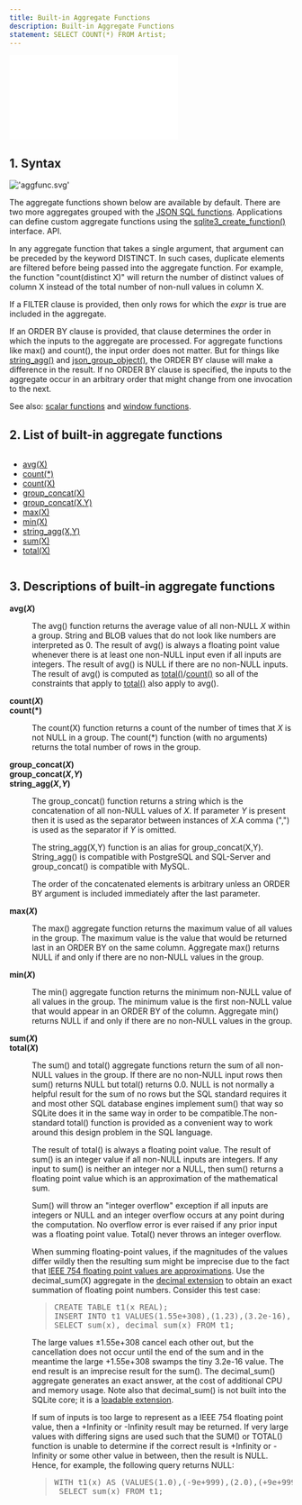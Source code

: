 ```yaml
---
title: Built-in Aggregate Functions
description: Built-in Aggregate Functions
statement: SELECT COUNT(*) FROM Artist;
---
```

!['script.js'](/public/docs/sqlite/script.js)






<h2 id="syntax"><span>1. </span>Syntax</h2>

!['aggfunc.svg'](/public/docs/sqlite/_svg/aggfunc.svg)


<p>
The aggregate functions shown below are available by default. 
There are two more aggregates grouped with the <a href="https://www.sqlite.org/json1.html" target="_blank">JSON SQL functions</a>.
Applications can define custom aggregate functions using the
<a href="https://www.sqlite.org/c3ref/create_function.html" target="_blank">sqlite3_create_function()</a> interface.
API.</p>

<p>
In any aggregate function that takes a single argument, that argument
can be preceded by the keyword DISTINCT. In such cases, duplicate
elements are filtered before being passed into the aggregate function.
For example, the function "count(distinct X)" will return the number
of distinct values of column X instead of the total number of non-null
values in column X.
</p>

<a name="aggfilter"></a>

<p>
If a FILTER clause is provided, then only rows for which the <i>expr</i> is
true are included in the aggregate.
</p>

<a name="aggorderby"></a>

<p>
If an ORDER BY clause is provided, that clause determines the order in which
the inputs to the aggregate are processed. For aggregate functions like max()
and count(), the input order does not matter. But for things like
<a href="lang_aggfunc#group_concat">string_agg()</a> and <a href="https://www.sqlite.org/json1.html#jgroupobject" target="_blank">json_group_object()</a>, the ORDER BY clause will make a
difference in the result. If no ORDER BY clause is specified, the inputs to the
aggregate occur in an arbitrary order that might change from one invocation
to the next.
</p>

<p>
See also: <a href="lang_corefunc">scalar functions</a> and <a href="https://www.sqlite.org/windowfunctions.html" target="_blank">window functions</a>.

<a name="aggfunclist"></a>

</p><h2 id="list_of_built_in_aggregate_functions"><span>2. </span>List of built-in aggregate functions</h2>

<div class='columns' >
<ul style='padding-top:0;'>
<li><a href='lang_aggfunc.html#avg'>avg(X)</a></li>
<li><a href='lang_aggfunc.html#count'>count(*)</a></li>
<li><a href='lang_aggfunc.html#count'>count(X)</a></li>
<li><a href='lang_aggfunc.html#group_concat'>group_concat(X)</a></li>
<li><a href='lang_aggfunc.html#group_concat'>group_concat(X,Y)</a></li>
<li><a href='lang_aggfunc.html#max_agg'>max(X)</a></li>
<li><a href='lang_aggfunc.html#min_agg'>min(X)</a></li>
<li><a href='lang_aggfunc.html#group_concat'>string_agg(X,Y)</a></li>
<li><a href='lang_aggfunc.html#sumunc'>sum(X)</a></li>
<li><a href='lang_aggfunc.html#sumunc'>total(X)</a></li>
</ul>
</div>


<h2 id="descriptions_of_built_in_aggregate_functions"><span>3. </span>Descriptions of built-in aggregate functions</h2>
<dl>

<a name="avg"></a>
<dt><p><b>avg(<i>X</i>)</b></dt><dd><p>
The avg() function
returns the average value of all non-NULL <i>X</i> within a
group. String and BLOB values that do not look like numbers are
interpreted as 0.
The result of avg() is always a floating point value whenever
there is at least one non-NULL input even if all
inputs are integers. The result of avg() is NULL if
there are no non-NULL inputs. The result of avg() is computed
as <a href="lang_aggfunc#sumunc">total()</a>/<a href="lang_aggfunc#count">count()</a> so all of the constraints that apply to
<a href="lang_aggfunc#sumunc">total()</a> also apply to avg().
</dd>
<a name="count"></a>
<dt><p><b>count(<i>X</i>)<br />count(*)</b></dt><dd><p>
The count(X) function returns
a count of the number of times
that <i>X</i> is not NULL in a group. The count(*) function
(with no arguments) returns the total number of rows in the group.
</dd>
<a name="group_concat"></a>
<dt><p><b>group_concat(<i>X</i>)<br />group_concat(<i>X</i>,<i>Y</i>)<br />string_agg(<i>X</i>,<i>Y</i>)</b></dt><dd><p>
The group_concat() function returns
a string which is the concatenation of
all non-NULL values of <i>X</i>. If parameter <i>Y</i> is present then
it is used as the separator
between instances of <i>X</i>.A comma (",") is used as the separator
if <i>Y</i> is omitted.
<p>
The string_agg(X,Y) function is an alias
for group_concat(X,Y). String_agg() is compatible with PostgreSQL
and SQL-Server and group_concat() is compatible with MySQL.
<p>
The order of the concatenated elements is arbitrary unless an
ORDER BY argument is included immediately after the last parameter.
</dd>
<a name="max_agg"></a>
<dt><p><b>max(<i>X</i>)</b></dt><dd><p>
The max() aggregate function
returns the maximum value of all values in the group.
The maximum value is the value that would be returned last in an
ORDER BY on the same column. Aggregate max() returns NULL 
if and only if there are no non-NULL values in the group.
</dd>
<a name="min_agg"></a>
<dt><p><b>min(<i>X</i>)</b></dt><dd><p>
The min() aggregate function
returns the minimum non-NULL value of all values in the group.
The minimum value is the first non-NULL value that would appear
in an ORDER BY of the column.
Aggregate min() returns NULL if and only if there are no non-NULL
values in the group.
</dd>
<a name="sumunc"></a>
<dt><p><b>sum(<i>X</i>)<br />total(<i>X</i>)</b></dt><dd><p>
The sum() and total() aggregate functions
return the sum of all non-NULL values in the group.
If there are no non-NULL input rows then sum() returns
NULL but total() returns 0.0.
NULL is not normally a helpful result for the sum of no rows
but the SQL standard requires it and most other
SQL database engines implement sum() that way so SQLite does it in the
same way in order to be compatible.The non-standard total() function
is provided as a convenient way to work around this design problem
in the SQL language.</p>

<p>The result of total() is always a floating point value.
The result of sum() is an integer value if all non-NULL inputs are integers.
If any input to sum() is neither an integer nor a NULL,
then sum() returns a floating point value
which is an approximation of the mathematical sum.</p>

<p>Sum() will throw an "integer overflow" exception if all inputs
are integers or NULL
and an integer overflow occurs at any point during the computation.
No overflow error is ever raised if any prior input was a floating point
value.
Total() never throws an integer overflow.

<p>When summing floating-point values, if the magnitudes of the values
differ wildly then the resulting sum might be imprecise due to the fact that
<a href="https://www.sqlite.org/floatingpoint.html#fpapprox" target="_blank">IEEE 754 floating point values are approximations</a>.
Use the decimal_sum(X) aggregate in the <a href="https://www.sqlite.org/floatingpoint.html#decext" target="_blank">decimal extension</a> to obtain
an exact summation of floating point numbers. Consider this test case:

<p><blockquote><pre>
CREATE TABLE t1(x REAL);
INSERT INTO t1 VALUES(1.55e+308),(1.23),(3.2e-16),(-1.23),(-1.55e308);
SELECT sum(x), decimal_sum(x) FROM t1;
</pre></blockquote></p>

<p>The large values &plusmn;1.55e+308 cancel each other out, but the
cancellation does not occur until the end of the sum and in the meantime
the large +1.55e+308 swamps the tiny 3.2e-16 value. The end result is
an imprecise result for the sum(). The decimal_sum() aggregate
generates an exact answer, at the cost of additional CPU and memory usage.
Note also that decimal_sum() is not built into the SQLite core; it is a
<a href="https://www.sqlite.org/loadext.html" target="_blank">loadable extension</a>.

<p>If sum of inputs is too large to represent as a IEEE 754 floating
point value, then a +Infinity or -Infinity result may be returned.
If very large values with differing signs are used
such that the SUM() or TOTAL() function is
unable to determine if the correct result is +Infinity or -Infinity
or some other value in between, then the result is NULL. Hence, for
example, the following query returns NULL:

<p><blockquote><pre>
WITH t1(x) AS (VALUES(1.0),(-9e+999),(2.0),(+9e+999),(3.0))
 SELECT sum(x) FROM t1;
</pre></blockquote></p>
</dd>

</dl>


